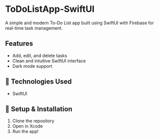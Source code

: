 
# ToDoListApp-SwiftUI  

A simple and modern To-Do List app built using SwiftUI with Firebase for real-time task management.

## Features  
- Add, edit, and delete tasks  
- Clean and intuitive SwiftUI interface  
- Dark mode support  

## 🔧 Technologies Used  
- SwiftUI  

## 🚀 Setup & Installation  
1. Clone the repository  
2. Open in Xcode  
3. Run the app!  
